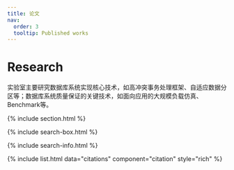 ```yaml
---
title: 论文
nav:
  order: 3
  tooltip: Published works
---
```


# <i class="fas fa-microscope"></i>Research

实验室主要研究数据库系统实现核心技术，如高冲突事务处理框架、自适应数据分区等；数据库系统质量保证的关键技术，如面向应用的大规模负载仿真、Benchmark等。

{% include section.html %}

{% include search-box.html %}

{% include search-info.html %}

{% include list.html data="citations" component="citation" style="rich" %}
